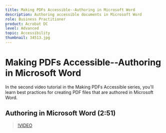 ```yaml
---
title: Making PDFs Accessible--Authoring in Microsoft Word
description: Authoring accessible documents in Microsoft Word
role: Business Practitioner
product: Acrobat DC
level: Advanced
topic: Accessibility
thumbnail: 34513.jpg
---
```


# Making PDFs Accessible--Authoring in Microsoft Word

In the second video tutorial in the Making PDFs Accessible series, you'll learn best practices for creating PDF files that are authored in Microsoft Word.

## Authoring in Microsoft Word (2:51)

>[!VIDEO](https://video.tv.adobe.com/v/34513)
